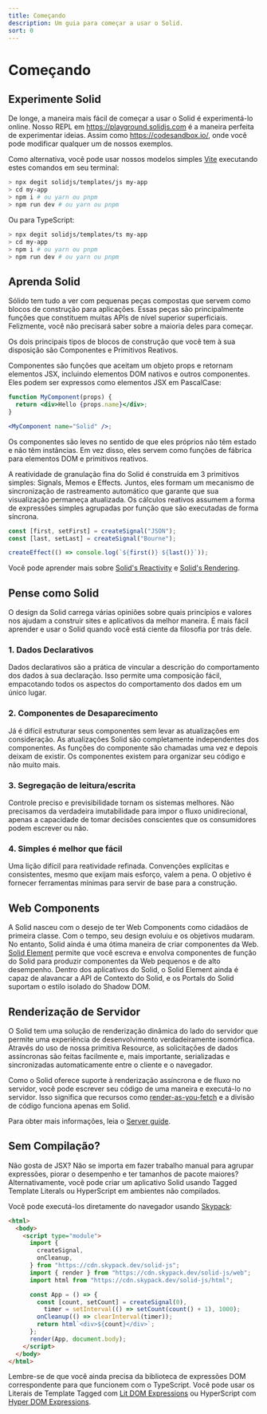 ```yaml
---
title: Começando
description: Um guia para começar a usar o Solid.
sort: 0
---
```


# Começando

## Experimente Solid

De longe, a maneira mais fácil de começar a usar o Solid é experimentá-lo online. Nosso REPL em https://playground.solidjs.com é a maneira perfeita de experimentar ideias. Assim como https://codesandbox.io/, onde você pode modificar qualquer um de nossos exemplos.

Como alternativa, você pode usar nossos modelos simples [Vite](https://vitejs.dev/) executando estes comandos em seu terminal:

```sh
> npx degit solidjs/templates/js my-app
> cd my-app
> npm i # ou yarn ou pnpm
> npm run dev # ou yarn ou pnpm
```

Ou para TypeScript:

```sh
> npx degit solidjs/templates/ts my-app
> cd my-app
> npm i # ou yarn ou pnpm
> npm run dev # ou yarn ou pnpm
```

## Aprenda Solid

Sólido tem tudo a ver com pequenas peças compostas que servem como blocos de construção para aplicações. Essas peças são principalmente funções que constituem muitas APIs de nível superior superficiais. Felizmente, você não precisará saber sobre a maioria deles para começar.

Os dois principais tipos de blocos de construção que você tem à sua disposição são Componentes e Primitivos Reativos.

Componentes são funções que aceitam um objeto props e retornam elementos JSX, incluindo elementos DOM nativos e outros componentes. Eles podem ser expressos como elementos JSX em PascalCase:

```jsx
function MyComponent(props) {
  return <div>Hello {props.name}</div>;
}

<MyComponent name="Solid" />;
```

Os componentes são leves no sentido de que eles próprios não têm estado e não têm instâncias. Em vez disso, eles servem como funções de fábrica para elementos DOM e primitivos reativos.

A reatividade de granulação fina do Solid é construída em 3 primitivos simples: Signals, Memos e Effects. Juntos, eles formam um mecanismo de sincronização de rastreamento automático que garante que sua visualização permaneça atualizada. Os cálculos reativos assumem a forma de expressões simples agrupadas por função que são executadas de forma síncrona.

```js
const [first, setFirst] = createSignal("JSON");
const [last, setLast] = createSignal("Bourne");

createEffect(() => console.log(`${first()} ${last()}`));
```

Você pode aprender mais sobre [Solid's Reactivity](#reactivity) e [Solid's Rendering](#rendering).

## Pense como Solid

O design da Solid carrega várias opiniões sobre quais princípios e valores nos ajudam a construir sites e aplicativos da melhor maneira. É mais fácil aprender e usar o Solid quando você está ciente da filosofia por trás dele.

### 1. Dados Declarativos

Dados declarativos são a prática de vincular a descrição do comportamento dos dados à sua declaração. Isso permite uma composição fácil, empacotando todos os aspectos do comportamento dos dados em um único lugar.

### 2. Componentes de Desaparecimento

Já é difícil estruturar seus componentes sem levar as atualizações em consideração. As atualizações Solid são completamente independentes dos componentes. As funções do componente são chamadas uma vez e depois deixam de existir. Os componentes existem para organizar seu código e não muito mais.

### 3. Segregação de leitura/escrita

Controle preciso e previsibilidade tornam os sistemas melhores. Não precisamos da verdadeira imutabilidade para impor o fluxo unidirecional, apenas a capacidade de tomar decisões conscientes que os consumidores podem escrever ou não.

### 4. Simples é melhor que fácil

Uma lição difícil para reatividade refinada. Convenções explícitas e consistentes, mesmo que exijam mais esforço, valem a pena. O objetivo é fornecer ferramentas mínimas para servir de base para a construção.

## Web Components

A Solid nasceu com o desejo de ter Web Components como cidadãos de primeira classe. Com o tempo, seu design evoluiu e os objetivos mudaram. No entanto, Solid ainda é uma ótima maneira de criar componentes da Web. [Solid Element](https://github.com/solidjs/solid/tree/main/packages/solid-element) permite que você escreva e envolva componentes de função do Solid para produzir componentes da Web pequenos e de alto desempenho. Dentro dos aplicativos do Solid, o Solid Element ainda é capaz de alavancar a API de Contexto do Solid, e os Portals do Solid suportam o estilo isolado do Shadow DOM.

## Renderização de Servidor

O Solid tem uma solução de renderização dinâmica do lado do servidor que permite uma experiência de desenvolvimento verdadeiramente isomórfica. Através do uso de nossa primitiva Resource, as solicitações de dados assíncronas são feitas facilmente e, mais importante, serializadas e sincronizadas automaticamente entre o cliente e o navegador.

Como o Solid oferece suporte à renderização assíncrona e de fluxo no servidor, você pode escrever seu código de uma maneira e executá-lo no servidor. Isso significa que recursos como [render-as-you-fetch](https://reactjs.org/docs/concurrent-mode-suspense.html#approach-3-render-as-you-fetch-using-suspense) e a divisão de código funciona apenas em Solid.

Para obter mais informações, leia o [Server guide](#server-side-rendering).

## Sem Compilação?

Não gosta de JSX? Não se importa em fazer trabalho manual para agrupar expressões, piorar o desempenho e ter tamanhos de pacote maiores? Alternativamente, você pode criar um aplicativo Solid usando Tagged Template Literals ou HyperScript em ambientes não compilados.

Você pode executá-los diretamente do navegador usando [Skypack](https://www.skypack.dev/):

```html
<html>
  <body>
    <script type="module">
      import {
        createSignal,
        onCleanup,
      } from "https://cdn.skypack.dev/solid-js";
      import { render } from "https://cdn.skypack.dev/solid-js/web";
      import html from "https://cdn.skypack.dev/solid-js/html";

      const App = () => {
        const [count, setCount] = createSignal(0),
          timer = setInterval(() => setCount(count() + 1), 1000);
        onCleanup(() => clearInterval(timer));
        return html`<div>${count}</div>`;
      };
      render(App, document.body);
    </script>
  </body>
</html>
```

Lembre-se de que você ainda precisa da biblioteca de expressões DOM correspondente para que funcionem com o TypeScript. Você pode usar os Literais de Template Tagged com [Lit DOM Expressions](https://github.com/ryansolid/dom-expressions/tree/main/packages/lit-dom-expressions) ou HyperScript com [Hyper DOM Expressions](https://github.com/ryansolid/dom-expressions/tree/main/packages/hyper-dom-expressions).
